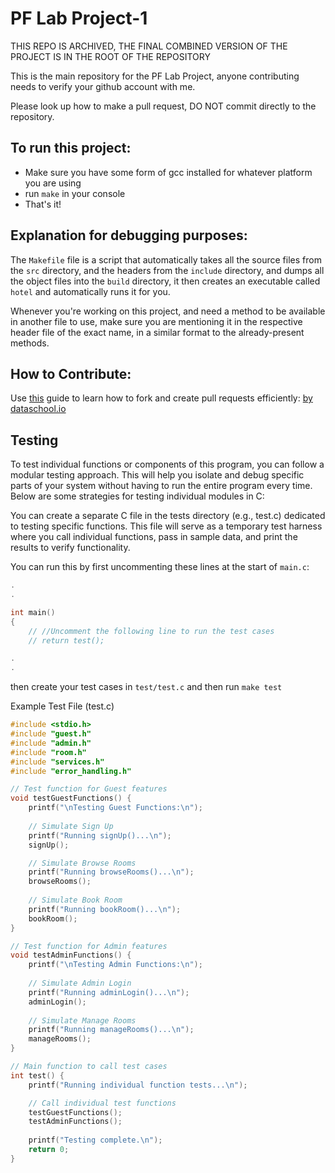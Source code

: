 # PF Lab Project-1

THIS REPO IS ARCHIVED, THE FINAL COMBINED VERSION OF THE PROJECT IS IN THE ROOT OF THE REPOSITORY

This is the main repository for the PF Lab Project, anyone contributing needs to verify your github account with me.

Please look up how to make a pull request, DO NOT commit directly to the repository.

## To run this project:

- Make sure you have some form of gcc installed for whatever platform you are using
- run `make` in your console
- That's it!

## Explanation for debugging purposes:


The `Makefile` file is a script that automatically takes all the source files from the `src` directory, and the headers from the `include` directory, and dumps all the object files into the `build` directory, it then creates an executable called `hotel` and automatically runs it for you.


Whenever you're working on this project, and need a method to be available in another file to use, make sure you are mentioning it in the respective header file of the exact name, in a similar format to the already-present methods.

## How to Contribute:

Use [this](https://www.dataschool.io/how-to-contribute-on-github/) guide to learn how to fork and create pull requests efficiently: [by dataschool.io](https://www.dataschool.io/how-to-contribute-on-github/)

## Testing

To test individual functions or components of this program, you can follow a modular testing approach. This will help you isolate and debug specific parts of your system without having to run the entire program every time. Below are some strategies for testing individual modules in C:


You can create a separate C file in the tests directory (e.g., test.c) dedicated to testing specific functions. This file will serve as a temporary test harness where you call individual functions, pass in sample data, and print the results to verify functionality.

You can run this by first uncommenting these lines at the start of `main.c`:
```c
.
.

int main()
{
	// //Uncomment the following line to run the test cases
	// return test();

.
.
```

then create your test cases in `test/test.c` and then run `make test`

Example Test File (test.c)
```c
#include <stdio.h>
#include "guest.h"
#include "admin.h"
#include "room.h"
#include "services.h"
#include "error_handling.h"

// Test function for Guest features
void testGuestFunctions() {
    printf("\nTesting Guest Functions:\n");
    
    // Simulate Sign Up
    printf("Running signUp()...\n");
    signUp();

    // Simulate Browse Rooms
    printf("Running browseRooms()...\n");
    browseRooms();
    
    // Simulate Book Room
    printf("Running bookRoom()...\n");
    bookRoom();
}

// Test function for Admin features
void testAdminFunctions() {
    printf("\nTesting Admin Functions:\n");
    
    // Simulate Admin Login
    printf("Running adminLogin()...\n");
    adminLogin();
    
    // Simulate Manage Rooms
    printf("Running manageRooms()...\n");
    manageRooms();
}

// Main function to call test cases
int test() {
    printf("Running individual function tests...\n");

    // Call individual test functions
    testGuestFunctions();
    testAdminFunctions();
    
    printf("Testing complete.\n");
    return 0;
}
```
